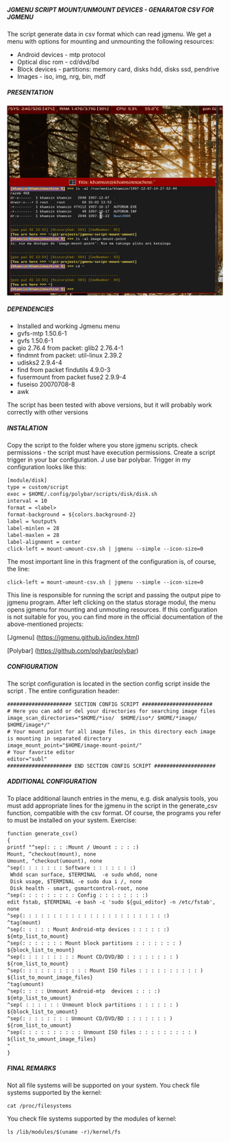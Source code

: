 ##### JGMENU SCRIPT MOUNT/UNMOUNT DEVICES - GENARATOR CSV FOR JGMENU 

The script generate data in csv format which can read  jgmenu. We get a menu with options for mounting and unmounting the following resources:
* Android devices - mtp protocol
* Optical disc rom - cd/dvd/bd
* Block devices - partitions: memory card, disks hdd, disks ssd, pendrive
* Images - iso, img, nrg, bin, mdf 

##### PRESENTATION

![script in working](media/mount-umount-presentation.gif)

##### DEPENDENCIES

* Installed and working Jgmenu menu
* gvfs-mtp 1.50.6-1
* gvfs 1.50.6-1
* gio 2.76.4 from packet:  glib2 2.76.4-1
* findmnt from packet:  util-linux 2.39.2
* udisks2 2.9.4-4
* find from packet findutils 4.9.0-3
* fusermount from packet fuse2 2.9.9-4
* fuseiso 20070708-8
* awk

The script has been tested with above versions, but it will probably work correctly with other versions

##### INSTALATION

Copy the script to the  folder where you store jgmenu scripts. check permissions - the script must have execution permissions.
Create a script trigger in your bar configuration. J use bar polybar. Trigger in my configuration looks like this:
```
[module/disk]
type = custom/script
exec = $HOME/.config/polybar/scripts/disk/disk.sh
interval = 10
format = <label>
format-background = ${colors.background-2}
label = %output%
label-minlen = 28 
label-maxlen = 28
label-alignment = center
click-left = mount-umount-csv.sh | jgmenu --simple --icon-size=0

```
The most important line in this fragment of the configuration is, of course, the line:
```
click-left = mount-umount-csv.sh | jgmenu --simple --icon-size=0
```
This line is responsible  for running the script and  passing the  output pipe  to jgmenu program.
After left clicking on the status storage modul, the menu opens jgmenu for mounting and unmouting resources.
If this configuration is not suitable for you, you can find more in the official documentation of the above-mentioned projects:

[Jgmenu] (https://jgmenu.github.io/index.html)

[Polybar] (https://github.com/polybar/polybar)

##### CONFIGURATION

The script configuration is  located in the section config script inside the script .
The entire configuration header:
```
##################### SECTION CONFIG SCRIPT #######################
# Here you can add or del your directories for searching image files
image_scan_directories="$HOME/*iso/  $HOME/iso*/ $HOME/*image/ $HOME/image*/"
# Your mount point for all image files, in this directory each image is mounting in separated directory
image_mount_point="$HOME/image-mount-point/"
# Your favorite editor
editor="subl"
##################### END SECTION CONFIG SCRIPT ####################
```

##### ADDITIONAL CONFIGURATION

To place additional launch entries in the menu, e.g. disk analysis tools, you must add appropriate lines for the jgmenu in the script in the 
generate_csv  function, compatible  with the csv format. Of course, the programs you refer to must be installed on your system. Exercise:

```
function generate_csv()
{
printf "^sep(: : : :Mount / Umount : : : :)
Mount, ^checkout(mount), none
Umount, ^checkout(umount), none
^sep(: : : : : : : Software : : : : : : :)
 Whdd scan surface, $TERMINAL  -e sudo whdd, none
 Disk usage, $TERMINAL -e sudo dua i /, none
 Disk health - smart, gsmartcontrol-root, none
^sep(: : : : : : : : : Config : : : : : : : :)
edit fstab, $TERMINAL -e bash -c 'sudo ${gui_editor} -n /etc/fstab', none
^sep(: : : : : : : : : : : : : : : : : : : : : : : :)
^tag(mount)
^sep(: : : : : Mount Android-mtp devices : : : : : :)
${mtp_list_to_mount}
^sep(: : : : : : : Mount block partitions : : : : : : : )
${block_list_to_mount}
^sep(: : : : : : : : : Mount CD/DVD/BD : : : : : : : : )
${rom_list_to_mount}
^sep(: : : : : : : : : : : Mount ISO files : : : : : : : : : : )
${list_to_mount_image_files}
^tag(umount)
^sep(: : : : Unmount Android-mtp  devices : : : :)
${mtp_list_to_umount}
^sep( : : : : : : Unmount block partitions : : : : : : )
${block_list_to_umount}
^sep(: : : : : : : : Unmount CD/DVD/BD : : : : : : : )
${rom_list_to_umount}
^sep(: : : : : : : : : : Unmount ISO files : : : : : : : : : )
${list_to_umount_image_files}
"
}
```
##### FINAL REMARKS
Not all file systems will be supported on your system.
You check file systems supported by the kernel:
```
cat /proc/filesystems
```
You check file systems supported by the modules of kernel:


```
ls /lib/modules/$(uname -r)/kernel/fs
```
